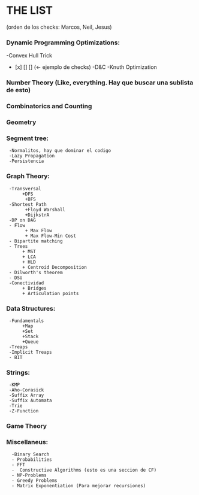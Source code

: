# THE LIST

(orden de los checks: Marcos, Neil, Jesus)

### Dynamic Programming Optimizations:   

 -Convex Hull Trick
 - <aqui va un problema> [x] [] [] (<- ejemplo de checks)
 -D&C
 -Knuth Optimization

### Number Theory (Like, everything. Hay que buscar una sublista de esto)

### Combinatorics and Counting

### Geometry

### Segment tree:

     -Normalitos, hay que dominar el codigo
     -Lazy Propagation
     -Persistencia 

### Graph Theory:
     
     -Transversal
          +DFS
           +BFS
     -Shortest Path
           +Floyd Warshall
           +DijkstrA
     -DP on DAG
     - Flow
           + Max Flow
           + Max Flow-Min Cost
     - Bipartite matching 
     - Trees
          + MST
          + LCA
          + HLD
          + Centroid Decomposition
     - Dilworth's theorem
     - DSU
     -Conectividad
          + Bridges
          + Articulation points

### Data Structures:

     -Fundamentals
          +Map
          +Set
          +Stack
          +Queue
     -Treaps
     -Implicit Treaps
     - BIT

### Strings:

     -KMP
     -Aho-Corasick
     -Suffix Array
     -Suffix Automata
     -Trie
     -Z-Function

### Game Theory

### Miscellaneus:
     
      -Binary Search
      - Probabilities
      - FFT
      -  Constructive Algorithms (esto es una seccion de CF)
      - NP-Problems
      - Greedy Problems
      - Matrix Exponentiation (Para mejorar recursiones)
